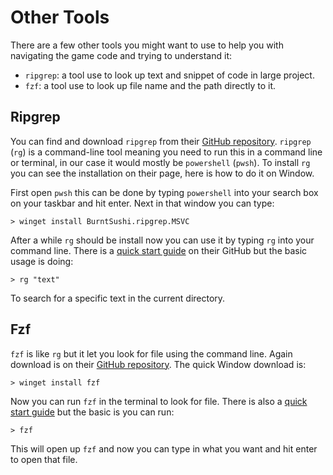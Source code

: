 # Other Tools

There are a few other tools you might want to use to help you with navigating the game code and trying to understand it:

-   `ripgrep`: a tool use to look up text and snippet of code in large project.
-   `fzf`: a tool use to look up file name and the path directly to it.

## Ripgrep

You can find and download `ripgrep` from their [GitHub repository](https://github.com/BurntSushi/ripgrep). `ripgrep` (`rg`) is a command-line tool meaning you need to run this in a command line or terminal, in our case it would mostly be `powershell` (`pwsh`). To install `rg` you can see the installation on their page, here is how to do it on Window.

First open `pwsh` this can be done by typing `powershell` into your search box on your taskbar and hit enter. Next in that window you can type:

```pwsh
> winget install BurntSushi.ripgrep.MSVC
```

After a while `rg` should be install now you can use it by typing `rg` into your command line. There is a [quick start guide](https://github.com/BurntSushi/ripgrep/blob/master/GUIDE.md) on their GitHub but the basic usage is doing:

```pwsh
> rg "text"
```

To search for a specific text in the current directory.

## Fzf

`fzf` is like `rg` but it let you look for file using the command line. Again download is on their [GitHub repository](https://github.com/junegunn/fzf). The quick Window download is:

```pwsh
> winget install fzf
```

Now you can run `fzf` in the terminal to look for file. There is also a [quick start guide](https://github.com/junegunn/fzf#usage) but the basic is you can run:

```pwsh
> fzf
```

This will open up `fzf` and now you can type in what you want and hit enter to open that file.
